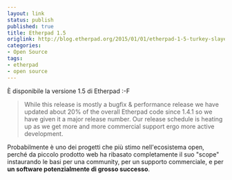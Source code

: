 ```yaml
---
layout: link
status: publish
published: true
title: Etherpad 1.5
origlink: http://blog.etherpad.org/2015/01/01/etherpad-1-5-turkey-slayer-edition/
categories:
- Open Source
tags:
- etherpad
- open source
---
```


È disponibile la versione 1.5 di Etherpad :-F

> While this release is mostly a bugfix & performance release we have updated about 20% of the overall Etherpad code since 1.4.1 so we have given it a major release number. Our release schedule is heating up as we get more and more commercial support ergo more active development.

Probabilmente è uno dei progetti che più stimo nell'ecosistema open, perché da piccolo prodotto web ha ribasato completamente il suo "scope" instaurando le basi per una community, per un supporto commerciale, e per **un software potenzialmente di grosso successo**.
